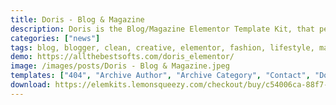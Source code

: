 ```yaml
---
title: Doris - Blog & Magazine
description: Doris is the Blog/Magazine Elementor Template Kit, that perfectly fits for any blogger needs. Doris clean & balanced layout make it best choice for bloggers. The Kit includes a lot of templates that are easy to edit
categories: ["news"]
tags: blog, blogger, clean, creative, elementor, fashion, lifestyle, magazine, minimal, modern, newspaper, personal, responsive, technology, travel
demo: https://allthebestsofts.com/doris_elementor/
image: /images/posts/Doris - Blog & Magazine.jpeg
templates: ["404", "Archive Author", "Archive Category", "Contact", "Doris Footer", "Doris Header", "Doris Home 1", "Doris Home 2", "Doris Home 3", "Doris Home 4", "Doris Single 2", "Doris Single", "Global", "Off Canvas Menu", "Search"]
download: https://elemkits.lemonsqueezy.com/checkout/buy/c54006ca-88f7-4658-a184-eba54002d893
---
```

